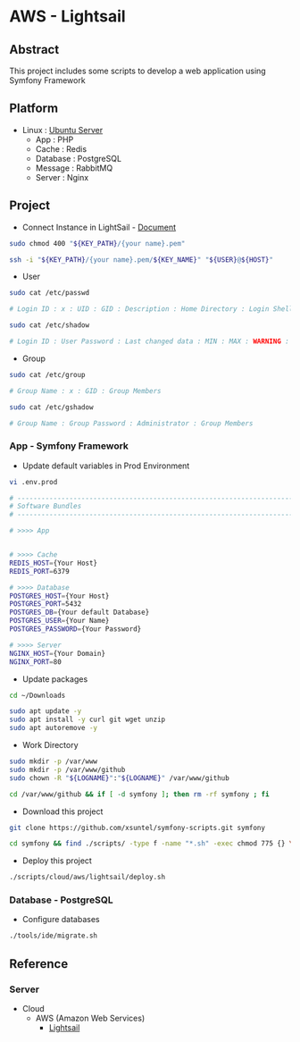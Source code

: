 # AWS - Lightsail

## Abstract

This project includes some scripts to develop a web application using Symfony Framework

## Platform

* Linux : [Ubuntu Server](https://ubuntu.com/download/server/arm)
  * App : PHP
  * Cache : Redis
  * Database : PostgreSQL
  * Message : RabbitMQ
  * Server : Nginx

## Project

* Connect Instance in LightSail - [Document](https://docs.aws.amazon.com/lightsail/latest/userguide/amazon-lightsail-ssh-using-terminal.html)

```bash
sudo chmod 400 "${KEY_PATH}/{your name}.pem"

ssh -i "${KEY_PATH}/{your name}.pem/${KEY_NAME}" "${USER}@${HOST}"
```

* User

```bash
sudo cat /etc/passwd

# Login ID : x : UID : GID : Description : Home Directory : Login Shell
```

```bash
sudo cat /etc/shadow

# Login ID : User Password : Last changed data : MIN : MAX : WARNING : INACTIVE : EXPIRE : Flag
```

* Group

```bash
sudo cat /etc/group

# Group Name : x : GID : Group Members
```

```bash
sudo cat /etc/gshadow

# Group Name : Group Password : Administrator : Group Members
```

### App - Symfony Framework

* Update default variables in Prod Environment

```bash
vi .env.prod

# ----------------------------------------------------------------------------------------------------------------------
# Software Bundles
# ----------------------------------------------------------------------------------------------------------------------

# >>>> App


# >>>> Cache
REDIS_HOST={Your Host}
REDIS_PORT=6379

# >>>> Database
POSTGRES_HOST={Your Host}
POSTGRES_PORT=5432
POSTGRES_DB={Your default Database}
POSTGRES_USER={Your Name}
POSTGRES_PASSWORD={Your Password}

# >>>> Server
NGINX_HOST={Your Domain}
NGINX_PORT=80
```

* Update packages

```bash
cd ~/Downloads

sudo apt update -y
sudo apt install -y curl git wget unzip
sudo apt autoremove -y
```

* Work Directory

```bash
sudo mkdir -p /var/www
sudo mkdir -p /var/www/github
sudo chown -R "${LOGNAME}":"${LOGNAME}" /var/www/github

cd /var/www/github && if [ -d symfony ]; then rm -rf symfony ; fi
```

* Download this project

```bash
git clone https://github.com/xsuntel/symfony-scripts.git symfony

cd symfony && find ./scripts/ -type f -name "*.sh" -exec chmod 775 {} \;
```

* Deploy this project

```bash
./scripts/cloud/aws/lightsail/deploy.sh
```

### Database - PostgreSQL

* Configure databases

```bash
./tools/ide/migrate.sh
```

## Reference

### Server

* Cloud
  * AWS (Amazon Web Services)
    * [Lightsail](https://aws.amazon.com/ko/lightsail)
